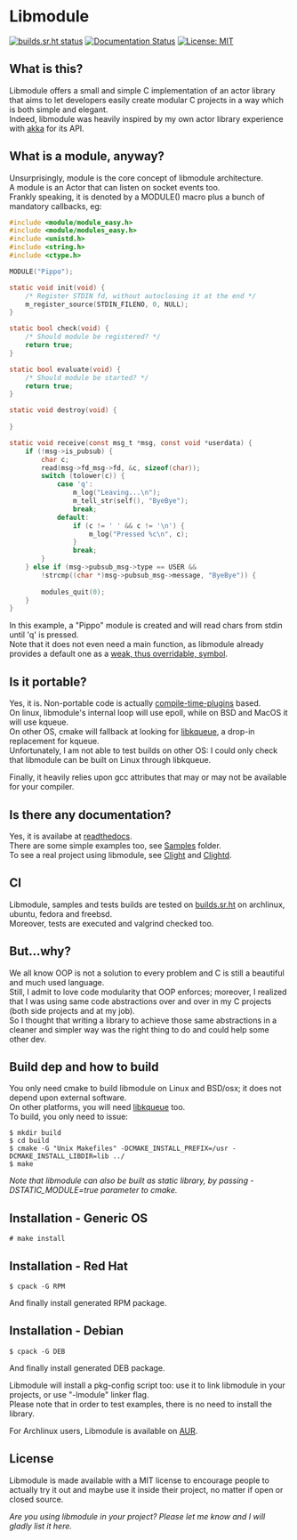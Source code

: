 # Libmodule

[![builds.sr.ht status](https://builds.sr.ht/~fededp/libmodule.svg)](https://builds.sr.ht/~fededp/libmodule?)
[![Documentation Status](https://readthedocs.org/projects/libmodule/badge/?version=latest)](http://libmodule.readthedocs.io/en/latest/?badge=latest)
[![License: MIT](https://img.shields.io/badge/License-MIT-yellow.svg)](https://opensource.org/licenses/MIT)

## What is this?

Libmodule offers a small and simple C implementation of an actor library that aims to let developers easily create modular C projects in a way which is both simple and elegant.  
Indeed, libmodule was heavily inspired by my own actor library experience with [akka](https://akka.io/) for its API.  

## What is a module, anyway?

Unsurprisingly, module is the core concept of libmodule architecture.  
A module is an Actor that can listen on socket events too.  
Frankly speaking, it is denoted by a MODULE() macro plus a bunch of mandatory callbacks, eg:
```C
#include <module/module_easy.h>
#include <module/modules_easy.h>
#include <unistd.h>
#include <string.h>
#include <ctype.h>

MODULE("Pippo");

static void init(void) {
    /* Register STDIN fd, without autoclosing it at the end */
    m_register_source(STDIN_FILENO, 0, NULL);
}

static bool check(void) {
    /* Should module be registered? */
    return true;
}

static bool evaluate(void) {
    /* Should module be started? */
    return true;
}

static void destroy(void) {
    
}

static void receive(const msg_t *msg, const void *userdata) {
    if (!msg->is_pubsub) {
        char c;
        read(msg->fd_msg->fd, &c, sizeof(char));
        switch (tolower(c)) {
            case 'q':
                m_log("Leaving...\n");
                m_tell_str(self(), "ByeBye");
                break;
            default:
                if (c != ' ' && c != '\n') {
                    m_log("Pressed %c\n", c);
                }
                break;
        }
    } else if (msg->pubsub_msg->type == USER && 
        !strcmp((char *)msg->pubsub_msg->message, "ByeBye")) {
            
        modules_quit(0);
    }
}
```
In this example, a "Pippo" module is created and will read chars from stdin until 'q' is pressed.  
Note that it does not even need a main function, as libmodule already provides a default one as a [weak, thus overridable, symbol](https://gcc.gnu.org/onlinedocs/gcc-3.2/gcc/Function-Attributes.html).  

## Is it portable?

Yes, it is. Non-portable code is actually [compile-time-plugins](https://github.com/FedeDP/libmodule/tree/master/Lib/poll_plugins) based.  
On linux, libmodule's internal loop will use epoll, while on BSD and MacOS it will use kqueue.  
On other OS, cmake will fallback at looking for [libkqueue](https://github.com/mheily/libkqueue), a drop-in replacement for kqueue.  
Unfortunately, I am not able to test builds on other OS: I could only check that libmodule can be built on Linux through libkqueue.  

Finally, it heavily relies upon gcc attributes that may or may not be available for your compiler.

## Is there any documentation?

Yes, it is availabe at [readthedocs](http://libmodule.readthedocs.io/en/latest/).  
There are some simple examples too, see [Samples](https://github.com/FedeDP/libmodule/tree/master/Samples) folder.  
To see a real project using libmodule, see [Clight](https://github.com/FedeDP/Clight) and [Clightd](https://github.com/FedeDP/Clightd).

## CI

Libmodule, samples and tests builds are tested on [builds.sr.ht](https://builds.sr.ht/~fededp/libmodule) on archlinux, ubuntu, fedora and freebsd.  
Moreover, tests are executed and valgrind checked too.  

## But...why?

We all know OOP is not a solution to every problem and C is still a beautiful and much used language.  
Still, I admit to love code modularity that OOP enforces; moreover, I realized that I was using same code abstractions over and over in my C projects (both side projects and at my job).  
So I thought that writing a library to achieve those same abstractions in a cleaner and simpler way was the right thing to do and could help some other dev. 

## Build dep and how to build

You only need cmake to build libmodule on Linux and BSD/osx; it does not depend upon external software.  
On other platforms, you will need [libkqueue](https://github.com/mheily/libkqueue) too.  
To build, you only need to issue:

    $ mkdir build
    $ cd build
    $ cmake -G "Unix Makefiles" -DCMAKE_INSTALL_PREFIX=/usr -DCMAKE_INSTALL_LIBDIR=lib ../
    $ make

*Note that libmodule can also be built as static library, by passing -DSTATIC_MODULE=true parameter to cmake.*

Installation - Generic OS
-------------------------

    # make install

Installation - Red Hat
----------------------

    $ cpack -G RPM

And finally install generated RPM package.

Installation - Debian
---------------------

    $ cpack -G DEB

And finally install generated DEB package.

Libmodule will install a pkg-config script too: use it to link libmodule in your projects, or use "-lmodule" linker flag.  
Please note that in order to test examples, there is no need to install the library.

For Archlinux users, Libmodule is available on [AUR](https://aur.archlinux.org/packages/libmodule/).

## License
Libmodule is made available with a MIT license to encourage people to actually try it out and maybe use it inside their project, no matter if open or closed source.  

*Are you using libmodule in your project? Please let me know and I will gladly list it here.*
